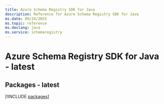 ```yaml
---
title: Azure Schema Registry SDK for Java
description: Reference for Azure Schema Registry SDK for Java
ms.date: 09/24/2025
ms.topic: reference
ms.devlang: java
ms.service: schemaregistry
---
```

# Azure Schema Registry SDK for Java - latest
## Packages - latest
[!INCLUDE [packages](schema-registry-index.md)]